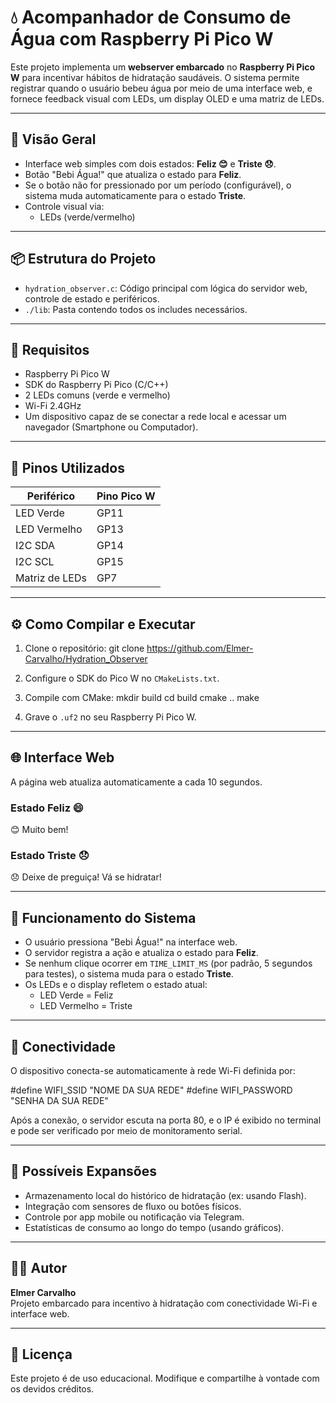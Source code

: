 # 💧 Acompanhador de Consumo de Água com Raspberry Pi Pico W

Este projeto implementa um **webserver embarcado** no **Raspberry Pi Pico W** para incentivar hábitos de hidratação saudáveis. O sistema permite registrar quando o usuário bebeu água por meio de uma interface web, e fornece feedback visual com LEDs, um display OLED e uma matriz de LEDs.

---

## 📸 Visão Geral

- Interface web simples com dois estados: **Feliz 😊** e **Triste 😞**.
- Botão "Bebi Água!" que atualiza o estado para **Feliz**.
- Se o botão não for pressionado por um período (configurável), o sistema muda automaticamente para o estado **Triste**.
- Controle visual via:
  - LEDs (verde/vermelho)

---

## 📦 Estrutura do Projeto

- `hydration_observer.c`: Código principal com lógica do servidor web, controle de estado e periféricos.
- `./lib`: Pasta contendo todos os includes necessários.

---

## 🧰 Requisitos

- Raspberry Pi Pico W
- SDK do Raspberry Pi Pico (C/C++)
- 2 LEDs comuns (verde e vermelho)
- Wi-Fi 2.4GHz
- Um dispositivo capaz de se conectar a rede local e acessar um navegador (Smartphone ou Computador).

---

## 🔧 Pinos Utilizados

| Periférico      | Pino Pico W     |
|-----------------|------------------|
| LED Verde       | GP11             |
| LED Vermelho    | GP13             |
| I2C SDA         | GP14             |
| I2C SCL         | GP15             |
| Matriz de LEDs  | GP7              |

---

## ⚙️ Como Compilar e Executar

1. Clone o repositório:
   git clone https://github.com/Elmer-Carvalho/Hydration_Observer

2. Configure o SDK do Pico W no `CMakeLists.txt`.

3. Compile com CMake:
   mkdir build
   cd build
   cmake ..
   make

4. Grave o `.uf2` no seu Raspberry Pi Pico W.

---

## 🌐 Interface Web

A página web atualiza automaticamente a cada 10 segundos.

### Estado Feliz 😄

😊 Muito bem!

### Estado Triste 😞

😞 Deixe de preguiça! Vá se hidratar!

---

## 🔌 Funcionamento do Sistema

- O usuário pressiona "Bebi Água!" na interface web.
- O servidor registra a ação e atualiza o estado para **Feliz**.
- Se nenhum clique ocorrer em `TIME_LIMIT_MS` (por padrão, 5 segundos para testes), o sistema muda para o estado **Triste**.
- Os LEDs e o display refletem o estado atual:
  - LED Verde = Feliz
  - LED Vermelho = Triste

---

## 📡 Conectividade

O dispositivo conecta-se automaticamente à rede Wi-Fi definida por:

#define WIFI_SSID "NOME DA SUA REDE"
#define WIFI_PASSWORD "SENHA DA SUA REDE"

Após a conexão, o servidor escuta na porta 80, e o IP é exibido no terminal e pode ser verificado por meio de monitoramento serial.

---

## 🚀 Possíveis Expansões

- Armazenamento local do histórico de hidratação (ex: usando Flash).
- Integração com sensores de fluxo ou botões físicos.
- Controle por app mobile ou notificação via Telegram.
- Estatísticas de consumo ao longo do tempo (usando gráficos).

---

## 👨‍💻 Autor

**Elmer Carvalho**  
Projeto embarcado para incentivo à hidratação com conectividade Wi-Fi e interface web.

---

## 📜 Licença

Este projeto é de uso educacional. Modifique e compartilhe à vontade com os devidos créditos.
